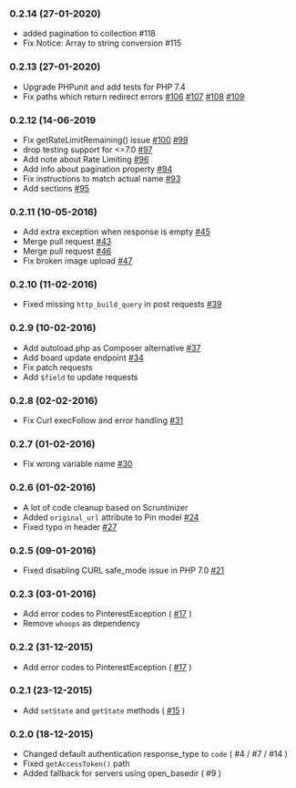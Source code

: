 ### 0.2.14 (27-01-2020)
- added pagination to collection #118
- Fix Notice: Array to string conversion #115

### 0.2.13 (27-01-2020)
- Upgrade PHPunit and add tests for PHP 7.4
- Fix paths which return redirect errors [#106](https://github.com/dirkgroenen/Pinterest-API-PHP/pull/106) [#107](https://github.com/dirkgroenen/Pinterest-API-PHP/pull/107) [#108](https://github.com/dirkgroenen/Pinterest-API-PHP/pull/108) [#109](https://github.com/dirkgroenen/Pinterest-API-PHP/pull/109)

### 0.2.12 (14-06-2019
- Fix getRateLimitRemaining() issue [#100](https://github.com/dirkgroenen/Pinterest-API-PHP/issues/100) [#99](https://github.com/dirkgroenen/Pinterest-API-PHP/issues/99)
- drop testing support for <=7.0 [#97](https://github.com/dirkgroenen/Pinterest-API-PHP/issues/97)
- Add note about Rate Limiting [#96](https://github.com/dirkgroenen/Pinterest-API-PHP/issues/96)
- Add info about pagination property [#94](https://github.com/dirkgroenen/Pinterest-API-PHP/issues/94)
- Fix instructions to match actual name [#93](https://github.com/dirkgroenen/Pinterest-API-PHP/issues/93)
- Add sections [#95](https://github.com/dirkgroenen/Pinterest-API-PHP/issues/95)

### 0.2.11 (10-05-2016)

- Add extra exception when response is empty [#45](https://github.com/dirkgroenen/Pinterest-API-PHP/issues/45)
- Merge pull request [#43](https://github.com/dirkgroenen/Pinterest-API-PHP/pull/43)
- Merge pull request [#46](https://github.com/dirkgroenen/Pinterest-API-PHP/pull/46)
- Fix broken image upload [#47](https://github.com/dirkgroenen/Pinterest-API-PHP/issues/47)

### 0.2.10 (11-02-2016)

- Fixed missing `http_build_query` in post requests [#39](https://github.com/dirkgroenen/Pinterest-API-PHP/issues/39)

### 0.2.9 (10-02-2016)

- Add autoload.php as Composer alternative [#37](https://github.com/dirkgroenen/Pinterest-API-PHP/issues/37)
- Add board update endpoint [#34](https://github.com/dirkgroenen/Pinterest-API-PHP/issues/34)
- Fix patch requests
- Add `$field` to update requests

### 0.2.8 (02-02-2016)

- Fix Curl execFollow and error handling [#31](https://github.com/dirkgroenen/Pinterest-API-PHP/issues/31)

### 0.2.7 (01-02-2016)

- Fix wrong variable name
[#30](https://github.com/dirkgroenen/Pinterest-API-PHP/issues/30)

### 0.2.6 (01-02-2016)

- A lot of code cleanup based on Scruntinizer
- Added `original_url` attribute to Pin model [#24](https://github.com/dirkgroenen/Pinterest-API-PHP/pull/24)
- Fixed typo in header [#27](https://github.com/dirkgroenen/Pinterest-API-PHP/pull/27)

### 0.2.5 (09-01-2016)

- Fixed disabling CURL safe_mode issue in PHP 7.0 [#21](https://github.com/dirkgroenen/Pinterest-API-PHP/issues/21)

### 0.2.3 (03-01-2016)

- Add error codes to PinterestException ( [#17](https://github.com/dirkgroenen/Pinterest-API-PHP/issues/17) )
- Remove `whoops` as dependency

### 0.2.2 (31-12-2015)

- Add error codes to PinterestException ( [#17](https://github.com/dirkgroenen/Pinterest-API-PHP/issues/17) )

### 0.2.1 (23-12-2015)

- Add `setState` and `getState` methods ( [#15](https://github.com/dirkgroenen/Pinterest-API-PHP/issues/15) )

### 0.2.0 (18-12-2015)

- Changed default authentication response_type to `code` ( #4 / #7 / #14 )
- Fixed `getAccessToken()` path
- Added fallback for servers using open_basedir ( #9 )
